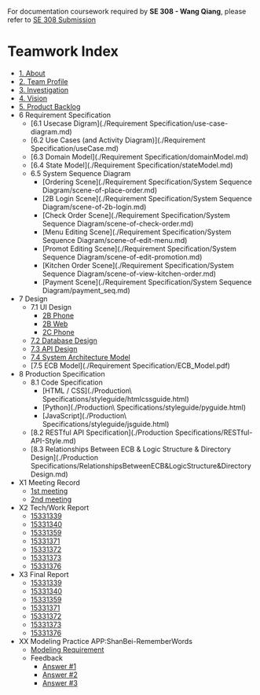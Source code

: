 For documentation coursework required by **SE 308 - Wang Qiang**, please refer to [SE 308 Submission](./SE308/index.md)

# Teamwork Index

- [1. About](./about.md)
- [2. Team Profile](./teamProfile.md)
- [3. Investigation](./investigation.md)
- [4. Vision](./vision.md)
- [5. Product Backlog](./backlog.md)
- 6 Requirement Specification
  - [6.1 Usecase Digram](./Requirement Specification/use-case-diagram.md)
  - [6.2 Use Cases (and Activity Diagram)](./Requirement Specification/useCase.md)
  - [6.3 Domain Model](./Requirement Specification/domainModel.md)
  - [6.4 State Model](./Requirement Specification/stateModel.md)
  - 6.5 System Sequence Diagram
    - [Ordering Scene](./Requirement Specification/System Sequence Diagram/scene-of-place-order.md)
    - [2B Login Scene](./Requirement Specification/System Sequence Diagram/scene-of-2b-login.md)
    - [Check Order Scene](./Requirement Specification/System Sequence Diagram/scene-of-check-order.md)
    - [Menu Editing Scene](./Requirement Specification/System Sequence Diagram/scene-of-edit-menu.md)
    - [Promot Editing Scene](./Requirement Specification/System Sequence Diagram/scene-of-edit-promotion.md)
    - [Kitchen Order Scene](./Requirement Specification/System Sequence Diagram/scene-of-view-kitchen-order.md)
    - [Payment Scene](./Requirement Specification/System Sequence Diagram/payment_seq.md)
- 7 Design
  - 7.1 UI Design
    - [2B Phone](./Design/OrderEase-2B-Phone/index.html)
    - [2B Web](./Design/OrderEase-2B-Web/index.html)
    - [2C Phone](./Design/OrderEase-2C-Phone/index.html)
  - [7.2 Database Design](./Design/databaseDesign.md)
  - [7.3 API Design](./Design/API-Swagger-Preview/index.html)
  - [7.4 System Architecture Model](./Design/SystemArchitectureDigram.md)
  - [7.5 ECB Model](./Requirement Specification/ECB_Model.pdf)
- 8 Production Specification
  - 8.1 Code Specification
    - [HTML / CSS](./Production\ Specifications/styleguide/htmlcssguide.html)
    - [Python](./Production\ Specifications/styleguide/pyguide.html)
    - [JavaScript](./Production\ Specifications/styleguide/jsguide.html)
  - [8.2 RESTful API Specification](./Production Specifications/RESTful-API-Style.md)
  - [8.3 Relationships Between ECB & Logic Structure & Directory Design](./Production Specifications/RelationshipsBetweenECB&LogicStructure&DirectoryDesign.md)
- X1 Meeting Record
  - [1st meeting](./meeting/inception.md)
  - [2nd meeting](./meeting/2nd-meeting.md)
- X2 Tech/Work Report
  - [15331339]()
  - [15331340]()
  - [15331359](./TechWorkReport/15331359-产品经理.md)
  - [15331371]()
  - [15331372]()
  - [15331373]()
  - [15331376]()
- X3 Final Report
  - [15331339](./FinalReport/FinalReport-15331339.pdf)
  - [15331340](./FinalReport/15331340-前端工程师.md)
  - [15331359](./FinalReport/15331359.md)
  - [15331371](./FinalReport/15331371.md)
  - [15331372](./FinalReport/15331372.md)
  - [15331373](./FinalReport/15331373.md)
  - [15331376](./FinalReport/15331376.md)
- XX Modeling Practice
  APP:ShanBei-RememberWords
  - [Modeling Requirement](./ModelingPractice/ShanBay_RememberWord_V1.md)
  - Feedback
    - [Answer #1](./ModelingPractice/answerAndFeedback.md)
    - [Answer #2](./ModelingPractice/answerAndFeedback2.md)
    - [Answer #3](./ModelingPractice/answerAndFeedback3.md)

